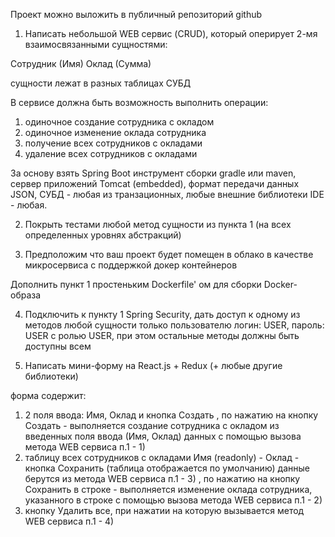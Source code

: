 Проект можно выложить в публичный репозиторий github

1. Написать небольшой WEB сервис (CRUD), который оперирует 2-мя взаимосвязанными сущностями:

Сотрудник (Имя)
Оклад (Сумма)

сущности лежат в разных таблицах СУБД

В сервисе должна быть возможность выполнить операции:

1) одиночное создание сотрудника с окладом
2) одиночное изменение оклада сотрудника
3) получение всех сотрудников с окладами
4) удаление всех сотрудников с окладами


За основу взять Spring Boot
инструмент сборки gradle или maven,
сервер приложений Tomcat (embedded),
формат передачи данных JSON,
СУБД - любая из транзационных,
любые внешние библиотеки
IDE - любая.

2. Покрыть тестами любой метод сущности из пункта 1 (на всех определенных уровнях абстракций)

3. Предположим что ваш проект будет помещен в облако в качестве микросервиса с поддержкой докер контейнеров

Дополнить пункт 1 простеньким Dockerfile' ом для сборки Docker-образа

4. Подключить к пункту 1 Spring Security, дать доступ к одному из методов любой сущности только пользователю логин: USER,
   пароль: USER с ролью USER, при этом остальные методы должны быть доступны всем

5. Написать мини-форму на React.js + Redux (+ любые другие библиотеки)

форма содержит:
1) 2 поля ввода: Имя, Оклад и кнопка Создать
   , по нажатию на кнопку Создать - выполняется создание сотрудника с окладом из введенных поля ввода (Имя, Оклад) данных
   с помощью вызова метода WEB сервиса п.1 - 1)
3) таблицу всех сотрудников с окладами Имя (readonly) - Оклад  - кнопка Сохранить (таблица отображается по умолчанию)
   данные берутся из метода WEB сервиса п.1 - 3)
   , по нажатию на кнопку Cохранить в строке - выполняется изменение оклада сотрудника,
   указанного в строке с помощью вызова метода WEB сервиса п.1 - 2)
4) кнопку Удалить все, при нажатии на которую вызывается метод WEB сервиса п.1 - 4)

